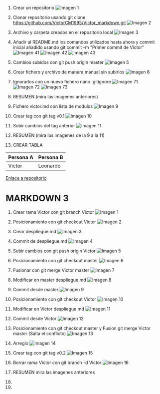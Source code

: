 1. Crear un repositorio
![Imagen 1](1.jpg)

2. Clonar repositorio usando git clone https://github.com/VictorCM1995/Victor_markdown.git
![Imagen 2](2.jpg)

3. Archivo y carpeta creados en el repositorio local
![Imagen 3](3.JPG)

4. Añadir al README.md los comandos utilizados hasta ahora y commit inicial añadido usando git commit -m "Primer commit de Victor"
![Imagen 41](4.JPG)
![Imagen 42](42.JPG)
![Imagen 43](43.JPG)

5. Cambios subidos con git push origin master
![Imagen 5](5.JPG)

6. Crear fichero y archivo de manera manual sin subirlos
![Imagen 6](6.JPG)

7. Ignorarlos con un nuevo fichero nano .gitignore
![Imagen 71](71.JPG)
![Imagen 72](72.JPG)
![Imagen 73](73.JPG)

8. RESUMEN (mira las imagenes anteriores)
9. Fichero victor.md con lista de modulos
![Imagen 9](9.JPG)

10. Crear tag con git tag v0.1
![Imagen 10](10.JPG)

11. Subir cambios del tag anterior
![Imagen 11](11.jpg)

12. RESUMEN (mira los imagenes de la 9 a la 11)
13. CREAR TABLA

Persona A | Persona B
--|--
Victor | Leonardo

[Enlace a repositorio](https://github.com/VictorCM1995/Victor_markdown.git)

# MARKDOWN 3
1. Crear rama Victor con git branch Victor
![Imagen 1](B1.JPG)

2. Posicionamiento con git checkout Victor
![Imagen 2](B2.JPG)

3. Crear despliegue.md
![Imagen 3](B3.JPG)

4. Commit de despliegue.md
![Imagen 4](B4.JPG)

5. Subir cambios con git push origin Victor
![Imagen 5](B5.JPG)

6. Posicionamiento con git checkout master
![Imagen 6](B6.JPG)

7. Fusionar con git merge Victor master
![Imagen 7](B7.JPG)

8. Modificar en master despliegue.md
![Imagen 8](B8.JPG)

9. Commit desde master
![Imagen 9](B9.JPG)

10. Posicionamiento con git checkout Victor
![Imagen 10](B10.JPG)

11. Modificar en Victor despliegue.md
![Imagen 11](B11.JPG)

12. Commit desde Victor
![Imagen 12](B12.JPG)

13. Posicionamiento con git checkout master y Fusion git merge Victor master (Salta el conflicto)
![Imagen 13](B13.JPG)

14. Arreglo
![Imagen 14](B14.JPG)

15. Crear tag con git tag v0.2
![Imagen 15](B15.JPG)

16. Borrar rama Victor con git branch -d Victor
![Imagen 16](B16.JPG)

17. RESUMEN mira las imagenes anteriores

18.
19.
